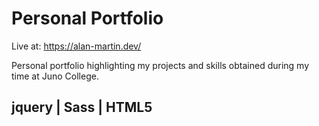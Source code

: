 # Personal Portfolio

Live at: https://alan-martin.dev/

Personal portfolio highlighting my projects and skills obtained during my time at Juno College.

## jquery | Sass | HTML5
